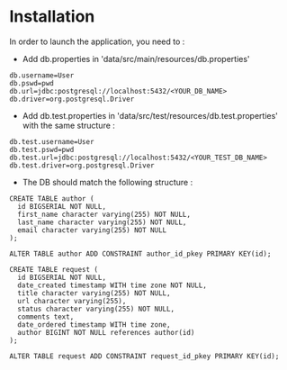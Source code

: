 # Installation

In order to launch the application, you need to :

- Add db.properties in 'data/src/main/resources/db.properties'
```
db.username=User
db.pswd=pwd
db.url=jdbc:postgresql://localhost:5432/<YOUR_DB_NAME>
db.driver=org.postgresql.Driver
```

- Add db.test.properties in 'data/src/test/resources/db.test.properties' with the same structure :
```
db.test.username=User
db.test.pswd=pwd
db.test.url=jdbc:postgresql://localhost:5432/<YOUR_TEST_DB_NAME>
db.test.driver=org.postgresql.Driver
```

- The DB should match the following structure :
```
CREATE TABLE author (
  id BIGSERIAL NOT NULL,
  first_name character varying(255) NOT NULL,
  last_name character varying(255) NOT NULL,
  email character varying(255) NOT NULL
);

ALTER TABLE author ADD CONSTRAINT author_id_pkey PRIMARY KEY(id);

CREATE TABLE request (
  id BIGSERIAL NOT NULL,
  date_created timestamp WITH time zone NOT NULL,
  title character varying(255) NOT NULL,
  url character varying(255),
  status character varying(255) NOT NULL,
  comments text,
  date_ordered timestamp WITH time zone,
  author BIGINT NOT NULL references author(id)
);

ALTER TABLE request ADD CONSTRAINT request_id_pkey PRIMARY KEY(id);
```